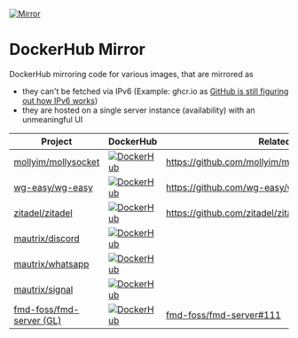 [![Mirror](https://github.com/litetex-oss/homepage-docker-mirror/actions/workflows/mirror.yml/badge.svg)](https://github.com/litetex-oss/homepage-docker-mirror/actions/workflows/mirror.yml)

# DockerHub Mirror
DockerHub mirroring code for various images, that are mirrored as
* they can't be fetched via IPv6 (Example: ghcr.io as [GitHub is still figuring out how IPv6 works](https://github.com/orgs/community/discussions/10539))
* they are hosted on a single server instance (availability) with an unmeaningful UI
 
| Project | DockerHub | Related |
| --- | --- | --- |
| [mollyim/mollysocket](https://github.com/mollyim/mollysocket) | [![DockerHub](https://img.shields.io/docker/pulls/litetex/ghcr.mollyim.mollysocket.svg?logo=docker&logoColor=white&color=blue)](https://hub.docker.com/r/litetex/ghcr.mollyim.mollysocket) | https://github.com/mollyim/mollysocket/issues/68 |
| [wg-easy/wg-easy](https://github.com/wg-easy/wg-easy) | [![DockerHub](https://img.shields.io/docker/pulls/litetex/ghcr.wg-easy.wg-easy.svg?logo=docker&logoColor=white&color=blue)](https://hub.docker.com/r/litetex/ghcr.wg-easy.wg-easy) | https://github.com/wg-easy/wg-easy/issue/2152 |
| [zitadel/zitadel](https://github.com/zitadel/zitadel) | [![DockerHub](https://img.shields.io/docker/pulls/litetex/ghcr.zitadel.zitadel.svg?logo=docker&logoColor=white&color=blue)](https://hub.docker.com/r/litetex/ghcr.zitadel.zitadel) | https://github.com/zitadel/zitadel/discussions/8061 |
| [mautrix/discord](https://github.com/mautrix/discord) | [![DockerHub](https://img.shields.io/docker/pulls/litetex/mau.mautrix.discord.svg?logo=docker&logoColor=white&color=blue)](https://hub.docker.com/r/litetex/mau.mautrix.discord) | |
| [mautrix/whatsapp](https://github.com/mautrix/whatsapp) | [![DockerHub](https://img.shields.io/docker/pulls/litetex/mau.mautrix.whatsapp.svg?logo=docker&logoColor=white&color=blue)](https://hub.docker.com/r/litetex/mau.mautrix.whatsapp) | |
| [mautrix/signal](https://github.com/mautrix/signal) | [![DockerHub](https://img.shields.io/docker/pulls/litetex/mau.mautrix.signal.svg?logo=docker&logoColor=white&color=blue)](https://hub.docker.com/r/litetex/mau.mautrix.signal) | |
| [fmd-foss/fmd-server (GL)](https://gitlab.com/fmd-foss/fmd-server) | [![DockerHub](https://img.shields.io/docker/pulls/litetex/gl.fmd-foss.fmd-server.svg?logo=docker&logoColor=white&color=blue)](https://hub.docker.com/r/litetex/gl.fmd-foss.fmd-server) | [fmd-foss/fmd-server#111](https://gitlab.com/fmd-foss/fmd-server/-/issues/111) |
